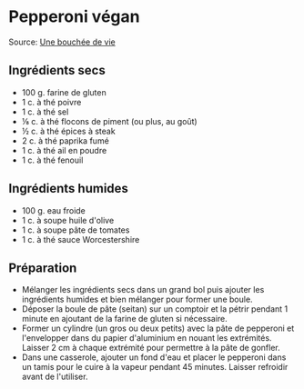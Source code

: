 # Pepperoni végan
Source: [Une bouchée de vie](https://uneboucheedevie.com/recettes/bases/pepperoni-vegan/#tasty-recipes-9293)

## Ingrédients secs
* 100 g. farine de gluten
* 1 c. à thé poivre
* 1 c. à thé sel
* ⅛ c. à thé flocons de piment (ou plus, au goût)
* ½ c. à thé épices à steak
* 2 c. à thé paprika fumé
* 1 c. à thé ail en poudre
* 1 c. à thé fenouil

## Ingrédients humides
* 100 g. eau froide
* 1 c. à soupe huile d'olive
* 1 c. à soupe pâte de tomates
* 1 c. à thé sauce Worcestershire

## Préparation
* Mélanger les ingrédients secs dans un grand bol puis ajouter les ingrédients humides et bien mélanger pour former une boule.
* Déposer la boule de pâte (seitan) sur un comptoir et la pétrir pendant 1 minute en ajoutant de la farine de gluten si nécessaire.
* Former un cylindre (un gros ou deux petits) avec la pâte de pepperoni et l'envelopper dans du papier d'aluminium en nouant les extrémités. Laisser 2 cm à chaque extrémité pour permettre à la pâte de gonfler.
* Dans une casserole, ajouter un fond d'eau et placer le pepperoni dans un tamis pour le cuire à la vapeur pendant 45 minutes. Laisser refroidir avant de l'utiliser.
